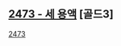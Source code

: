 ## [2473 - 세 용액](https://www.acmicpc.net/problem/2473) \[골드3]

[2473](https://user-images.githubusercontent.com/33550065/232809071-5e6cf1d3-b561-4dec-9f7c-bf37d18605ed.png)
